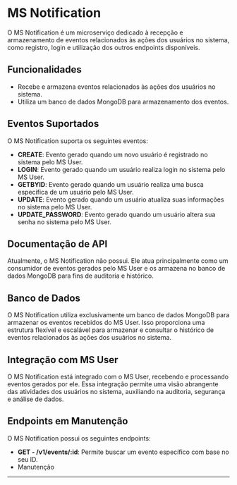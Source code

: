 # MS Notification

O MS Notification é um microserviço dedicado à recepção e armazenamento de eventos relacionados às ações dos usuários no sistema, como registro, login e utilização dos outros endpoints disponíveis.

## Funcionalidades

- Recebe e armazena eventos relacionados às ações dos usuários no sistema.
- Utiliza um banco de dados MongoDB para armazenamento dos eventos.

## Eventos Suportados

O MS Notification suporta os seguintes eventos:

- **CREATE**: Evento gerado quando um novo usuário é registrado no sistema pelo MS User.
- **LOGIN**: Evento gerado quando um usuário realiza login no sistema pelo MS User.
- **GETBYID**: Evento gerado quando um usuário realiza uma busca especifica de um usuário pelo MS User.
- **UPDATE**: Evento gerado quando um usuário atualiza suas informações no sistema pelo MS User.
- **UPDATE_PASSWORD**: Evento gerado quando um usuário altera sua senha no sistema pelo MS User.

## Documentação de API

Atualmente, o MS Notification não possui. Ele atua principalmente como um consumidor de eventos gerados pelo MS User e os armazena no banco de dados MongoDB para fins de auditoria e histórico.

## Banco de Dados

O MS Notification utiliza exclusivamente um banco de dados MongoDB para armazenar os eventos recebidos do MS User. Isso proporciona uma estrutura flexível e escalável para armazenar e consultar o histórico de eventos relacionados às ações dos usuários no sistema.

## Integração com MS User

O MS Notification está integrado com o MS User, recebendo e processando eventos gerados por ele. Essa integração permite uma visão abrangente das atividades dos usuários no sistema, auxiliando na auditoria, segurança e análise de dados.

## Endpoints em Manutenção

O MS Notification possui os seguintes endpoints:



- **GET - /v1/events/:id**: Permite buscar um evento específico com base no seu ID.
- Manutenção

---
